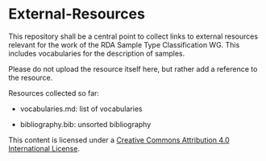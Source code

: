 # External-Resources

This repository shall be a central point to collect links to external
resources relevant for the work of the RDA Sample Type Classification
WG.  This includes vocabularies for the description of samples.

Please do not upload the resource itself here, but rather add a
reference to the resource.

Resources collected so far:

* vocabularies.md: list of vocabularies

* bibliography.bib: unsorted bibliography


This content is licensed under a [Creative Commons Attribution 4.0
International License](https://creativecommons.org/licenses/by/4.0/).
